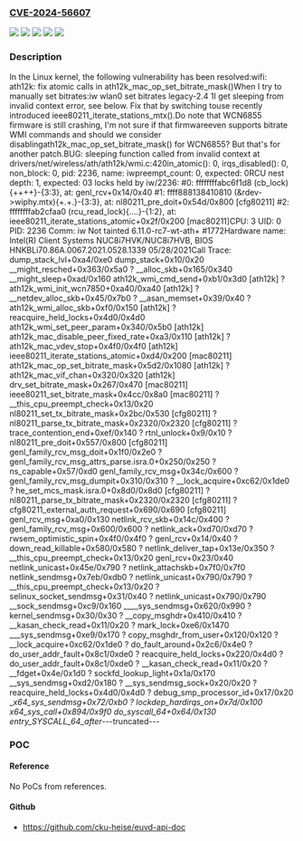 ### [CVE-2024-56607](https://cve.mitre.org/cgi-bin/cvename.cgi?name=CVE-2024-56607)
![](https://img.shields.io/static/v1?label=Product&message=Linux&color=blue)
![](https://img.shields.io/static/v1?label=Version&message=&color=brightgreen)
![](https://img.shields.io/static/v1?label=Version&message=6.3%20&color=brightgreen)
![](https://img.shields.io/static/v1?label=Version&message=d889913205cf7ebda905b1e62c5867ed4e39f6c2%20&color=brightgreen)
![](https://img.shields.io/static/v1?label=Vulnerability&message=n%2Fa&color=blue)

### Description

In the Linux kernel, the following vulnerability has been resolved:wifi: ath12k: fix atomic calls in ath12k_mac_op_set_bitrate_mask()When I try to manually set bitrates:iw wlan0 set bitrates legacy-2.4 1I get sleeping from invalid context error, see below. Fix that by switching touse recently introduced ieee80211_iterate_stations_mtx().Do note that WCN6855 firmware is still crashing, I'm not sure if that firmwareeven supports bitrate WMI commands and should we consider disablingath12k_mac_op_set_bitrate_mask() for WCN6855? But that's for another patch.BUG: sleeping function called from invalid context at drivers/net/wireless/ath/ath12k/wmi.c:420in_atomic(): 0, irqs_disabled(): 0, non_block: 0, pid: 2236, name: iwpreempt_count: 0, expected: 0RCU nest depth: 1, expected: 03 locks held by iw/2236: #0: ffffffffabc6f1d8 (cb_lock){++++}-{3:3}, at: genl_rcv+0x14/0x40 #1: ffff888138410810 (&rdev->wiphy.mtx){+.+.}-{3:3}, at: nl80211_pre_doit+0x54d/0x800 [cfg80211] #2: ffffffffab2cfaa0 (rcu_read_lock){....}-{1:2}, at: ieee80211_iterate_stations_atomic+0x2f/0x200 [mac80211]CPU: 3 UID: 0 PID: 2236 Comm: iw Not tainted 6.11.0-rc7-wt-ath+ #1772Hardware name: Intel(R) Client Systems NUC8i7HVK/NUC8i7HVB, BIOS HNKBLi70.86A.0067.2021.0528.1339 05/28/2021Call Trace: <TASK> dump_stack_lvl+0xa4/0xe0 dump_stack+0x10/0x20 __might_resched+0x363/0x5a0 ? __alloc_skb+0x165/0x340 __might_sleep+0xad/0x160 ath12k_wmi_cmd_send+0xb1/0x3d0 [ath12k] ? ath12k_wmi_init_wcn7850+0xa40/0xa40 [ath12k] ? __netdev_alloc_skb+0x45/0x7b0 ? __asan_memset+0x39/0x40 ? ath12k_wmi_alloc_skb+0xf0/0x150 [ath12k] ? reacquire_held_locks+0x4d0/0x4d0 ath12k_wmi_set_peer_param+0x340/0x5b0 [ath12k] ath12k_mac_disable_peer_fixed_rate+0xa3/0x110 [ath12k] ? ath12k_mac_vdev_stop+0x4f0/0x4f0 [ath12k] ieee80211_iterate_stations_atomic+0xd4/0x200 [mac80211] ath12k_mac_op_set_bitrate_mask+0x5d2/0x1080 [ath12k] ? ath12k_mac_vif_chan+0x320/0x320 [ath12k] drv_set_bitrate_mask+0x267/0x470 [mac80211] ieee80211_set_bitrate_mask+0x4cc/0x8a0 [mac80211] ? __this_cpu_preempt_check+0x13/0x20 nl80211_set_tx_bitrate_mask+0x2bc/0x530 [cfg80211] ? nl80211_parse_tx_bitrate_mask+0x2320/0x2320 [cfg80211] ? trace_contention_end+0xef/0x140 ? rtnl_unlock+0x9/0x10 ? nl80211_pre_doit+0x557/0x800 [cfg80211] genl_family_rcv_msg_doit+0x1f0/0x2e0 ? genl_family_rcv_msg_attrs_parse.isra.0+0x250/0x250 ? ns_capable+0x57/0xd0 genl_family_rcv_msg+0x34c/0x600 ? genl_family_rcv_msg_dumpit+0x310/0x310 ? __lock_acquire+0xc62/0x1de0 ? he_set_mcs_mask.isra.0+0x8d0/0x8d0 [cfg80211] ? nl80211_parse_tx_bitrate_mask+0x2320/0x2320 [cfg80211] ? cfg80211_external_auth_request+0x690/0x690 [cfg80211] genl_rcv_msg+0xa0/0x130 netlink_rcv_skb+0x14c/0x400 ? genl_family_rcv_msg+0x600/0x600 ? netlink_ack+0xd70/0xd70 ? rwsem_optimistic_spin+0x4f0/0x4f0 ? genl_rcv+0x14/0x40 ? down_read_killable+0x580/0x580 ? netlink_deliver_tap+0x13e/0x350 ? __this_cpu_preempt_check+0x13/0x20 genl_rcv+0x23/0x40 netlink_unicast+0x45e/0x790 ? netlink_attachskb+0x7f0/0x7f0 netlink_sendmsg+0x7eb/0xdb0 ? netlink_unicast+0x790/0x790 ? __this_cpu_preempt_check+0x13/0x20 ? selinux_socket_sendmsg+0x31/0x40 ? netlink_unicast+0x790/0x790 __sock_sendmsg+0xc9/0x160 ____sys_sendmsg+0x620/0x990 ? kernel_sendmsg+0x30/0x30 ? __copy_msghdr+0x410/0x410 ? __kasan_check_read+0x11/0x20 ? mark_lock+0xe6/0x1470 ___sys_sendmsg+0xe9/0x170 ? copy_msghdr_from_user+0x120/0x120 ? __lock_acquire+0xc62/0x1de0 ? do_fault_around+0x2c6/0x4e0 ? do_user_addr_fault+0x8c1/0xde0 ? reacquire_held_locks+0x220/0x4d0 ? do_user_addr_fault+0x8c1/0xde0 ? __kasan_check_read+0x11/0x20 ? __fdget+0x4e/0x1d0 ? sockfd_lookup_light+0x1a/0x170 __sys_sendmsg+0xd2/0x180 ? __sys_sendmsg_sock+0x20/0x20 ? reacquire_held_locks+0x4d0/0x4d0 ? debug_smp_processor_id+0x17/0x20 __x64_sys_sendmsg+0x72/0xb0 ? lockdep_hardirqs_on+0x7d/0x100 x64_sys_call+0x894/0x9f0 do_syscall_64+0x64/0x130 entry_SYSCALL_64_after_---truncated---

### POC

#### Reference
No PoCs from references.

#### Github
- https://github.com/cku-heise/euvd-api-doc

